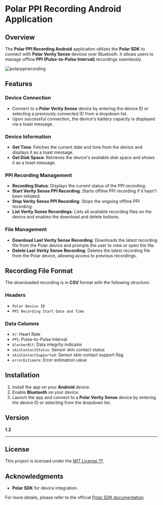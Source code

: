 # Polar PPI Recording Android Application

## Overview
The **Polar PPI Recording Android** application utilizes the **Polar SDK** to connect with **Polar Verity Sense** devices over Bluetooth. It allows users to manage offline **PPI (Pulse-to-Pulse Interval)** recordings seamlessly.

![polarppirecording](https://github.com/user-attachments/assets/cb0cfec2-d1b5-4f8b-baca-0fa9c8aa465a)

## Features

### Device Connection
- Connect to a **Polar Verity Sense** device by entering the device ID or selecting a previously connected ID from a dropdown list.
- Upon successful connection, the device's battery capacity is displayed via a toast message.

### Device Information
- **Get Time**: Fetches the current date and time from the device and displays it as a toast message.
- **Get Disk Space**: Retrieves the device's available disk space and shows it as a toast message.

### PPI Recording Management
- **Recording Status**: Displays the current status of the PPI recording.
- **Start Verity Sense PPI Recording**: Starts offline PPI recording if it hasn't been initiated.
- **Stop Verity Sense PPI Recording**: Stops the ongoing offline PPI recording.
- **List Verity Sense Recordings**: Lists all available recording files on the device and enables the download and delete buttons.

### File Management
- **Download Last Verity Sense Recording**: Downloads the latest recording file from the Polar device and prompts the user to view or open the file.
- **Delete Last Verity Sense Recording**: Deletes the latest recording file from the Polar device, allowing access to previous recordings.

## Recording File Format
The downloaded recording is in **CSV** format with the following structure:

### Headers
- `Polar Device ID`
- `PPI Recording Start Date and Time`

### Data Columns
- `hr`: Heart Rate
- `PPI`: Pulse-to-Pulse Interval
- `blockerBit`: Data integrity indicator
- `skinContactStatus`: Sensor skin contact status
- `skinContactSupported`: Sensor skin contact support flag
- `errorEstimate`: Error estimation value

## Installation
1. Install the app on your **Android** device.
2. Enable **Bluetooth** on your device.
3. Launch the app and connect to a **Polar Verity Sense** device by entering the device ID or selecting from the dropdown list.

## Version
**1.2**

---

## License
This project is licensed under the [MIT License ??]().

## Acknowledgments
- **Polar SDK** for device integration.

For more details, please refer to the official [Polar SDK documentation](https://github.com/polarofficial/polar-ble-sdk).
